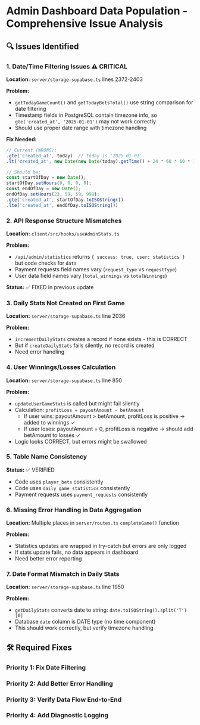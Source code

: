 # Admin Dashboard Data Population - Comprehensive Issue Analysis

## 🔍 Issues Identified

### 1. **Date/Time Filtering Issues** ⚠️ CRITICAL
**Location:** `server/storage-supabase.ts` lines 2372-2403

**Problem:**
- `getTodayGameCount()` and `getTodayBetsTotal()` use string comparison for date filtering
- Timestamp fields in PostgreSQL contain timezone info, so `gte('created_at', '2025-01-01')` may not work correctly
- Should use proper date range with timezone handling

**Fix Needed:**
```typescript
// Current (WRONG):
.gte('created_at', today)  // today is '2025-01-01'
.lt('created_at', new Date(new Date(today).getTime() + 24 * 60 * 60 * 1000).toISOString())

// Should be:
const startOfDay = new Date();
startOfDay.setHours(0, 0, 0, 0);
const endOfDay = new Date();
endOfDay.setHours(23, 59, 59, 999);
.gte('created_at', startOfDay.toISOString())
.lte('created_at', endOfDay.toISOString())
```

### 2. **API Response Structure Mismatches**
**Location:** `client/src/hooks/useAdminStats.ts`

**Problem:**
- `/api/admin/statistics` returns `{ success: true, user: statistics }` but code checks for `data`
- Payment requests field names vary (`request_type` vs `requestType`)
- User data field names vary (`total_winnings` vs `totalWinnings`)

**Status:** ✅ FIXED in previous update

### 3. **Daily Stats Not Created on First Game**
**Location:** `server/storage-supabase.ts` line 2036

**Problem:**
- `incrementDailyStats` creates a record if none exists - this is CORRECT
- But if `createDailyStats` fails silently, no record is created
- Need error handling

### 4. **User Winnings/Losses Calculation**
**Location:** `server/storage-supabase.ts` line 850

**Problem:**
- `updateUserGameStats` is called but might fail silently
- Calculation: `profitLoss = payoutAmount - betAmount`
  - If user wins: payoutAmount > betAmount, profitLoss is positive → added to winnings ✓
  - If user loses: payoutAmount = 0, profitLoss is negative → should add betAmount to losses ✓
- Logic looks CORRECT, but errors might be swallowed

### 5. **Table Name Consistency**
**Status:** ✅ VERIFIED
- Code uses `player_bets` consistently
- Code uses `daily_game_statistics` consistently  
- Payment requests uses `payment_requests` consistently

### 6. **Missing Error Handling in Data Aggregation**
**Location:** Multiple places in `server/routes.ts` `completeGame()` function

**Problem:**
- Statistics updates are wrapped in try-catch but errors are only logged
- If stats update fails, no data appears in dashboard
- Need better error reporting

### 7. **Date Format Mismatch in Daily Stats**
**Location:** `server/storage-supabase.ts` line 1950

**Problem:**
- `getDailyStats` converts date to string: `date.toISOString().split('T')[0]`
- Database `date` column is DATE type (no time component)
- This should work correctly, but verify timezone handling

## 🛠️ Required Fixes

### Priority 1: Fix Date Filtering
### Priority 2: Add Better Error Handling
### Priority 3: Verify Data Flow End-to-End
### Priority 4: Add Diagnostic Logging




